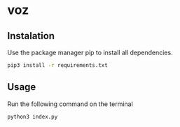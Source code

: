 # voz

## Instalation
Use the package manager pip to install all dependencies.

```bash
pip3 install -r requirements.txt
```

## Usage
Run the following command on the terminal

```bash
python3 index.py
```
